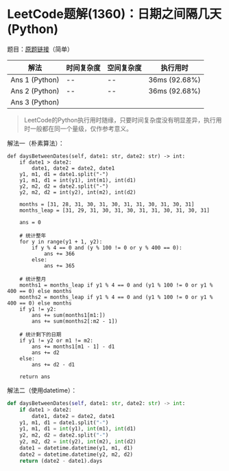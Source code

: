 # LeetCode题解(1360)：日期之间隔几天(Python)

题目：[原题链接](https://leetcode-cn.com/problems/number-of-days-between-two-dates//)（简单）

| 解法           | 时间复杂度 | 空间复杂度 | 执行用时      |
| -------------- | ---------- | ---------- | ------------- |
| Ans 1 (Python) | --         | --         | 36ms (92.68%) |
| Ans 2 (Python) | --         | --         | 36ms (92.68%) |
| Ans 3 (Python) |            |            |               |

>  LeetCode的Python执行用时随缘，只要时间复杂度没有明显差异，执行用时一般都在同一个量级，仅作参考意义。

解法一（朴素算法）：

```
def daysBetweenDates(self, date1: str, date2: str) -> int:
    if date1 > date2:
        date1, date2 = date2, date1
    y1, m1, d1 = date1.split("-")
    y1, m1, d1 = int(y1), int(m1), int(d1)
    y2, m2, d2 = date2.split("-")
    y2, m2, d2 = int(y2), int(m2), int(d2)

    months = [31, 28, 31, 30, 31, 30, 31, 31, 30, 31, 30, 31]
    months_leap = [31, 29, 31, 30, 31, 30, 31, 31, 30, 31, 30, 31]

    ans = 0

    # 统计整年
    for y in range(y1 + 1, y2):
        if y % 4 == 0 and (y % 100 != 0 or y % 400 == 0):
            ans += 366
        else:
            ans += 365

    # 统计整月
    months1 = months_leap if y1 % 4 == 0 and (y1 % 100 != 0 or y1 % 400 == 0) else months
    months2 = months_leap if y1 % 4 == 0 and (y1 % 100 != 0 or y1 % 400 == 0) else months
    if y1 != y2:
        ans += sum(months1[m1:])
        ans += sum(months2[:m2 - 1])

    # 统计剩下的日期
    if y1 != y2 or m1 != m2:
        ans += months1[m1 - 1] - d1
        ans += d2
    else:
        ans += d2 - d1

    return ans
```

解法二（使用datetime）：

```python
def daysBetweenDates(self, date1: str, date2: str) -> int:
    if date1 > date2:
        date1, date2 = date2, date1
    y1, m1, d1 = date1.split("-")
    y1, m1, d1 = int(y1), int(m1), int(d1)
    y2, m2, d2 = date2.split("-")
    y2, m2, d2 = int(y2), int(m2), int(d2)
    date1 = datetime.datetime(y1, m1, d1)
    date2 = datetime.datetime(y2, m2, d2)
    return (date2 - date1).days
```